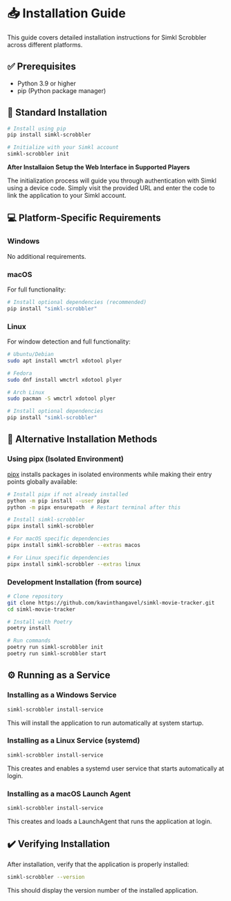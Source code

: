 # 📥 Installation Guide

This guide covers detailed installation instructions for Simkl Scrobbler across different platforms.

## ✅ Prerequisites

- Python 3.9 or higher
- pip (Python package manager)

## 🚀 Standard Installation

```bash
# Install using pip
pip install simkl-scrobbler

# Initialize with your Simkl account
simkl-scrobbler init
```

**After Installaion Setup the Web Interface in Supported Players**

The initialization process will guide you through authentication with Simkl using a device code. Simply visit the provided URL and enter the code to link the application to your Simkl account.

## 💻 Platform-Specific Requirements

### Windows
No additional requirements.

### macOS
For full functionality:
```bash
# Install optional dependencies (recommended)
pip install "simkl-scrobbler"
```

### Linux
For window detection and full functionality:
```bash
# Ubuntu/Debian
sudo apt install wmctrl xdotool plyer

# Fedora
sudo dnf install wmctrl xdotool plyer

# Arch Linux
sudo pacman -S wmctrl xdotool plyer

# Install optional dependencies
pip install "simkl-scrobbler"
```

## 🔄 Alternative Installation Methods

### Using pipx (Isolated Environment)

[pipx](https://pypa.github.io/pipx/) installs packages in isolated environments while making their entry points globally available:

```bash
# Install pipx if not already installed
python -m pip install --user pipx
python -m pipx ensurepath  # Restart terminal after this

# Install simkl-scrobbler
pipx install simkl-scrobbler

# For macOS specific dependencies
pipx install simkl-scrobbler --extras macos

# For Linux specific dependencies
pipx install simkl-scrobbler --extras linux
```

### Development Installation (from source)

```bash
# Clone repository
git clone https://github.com/kavinthangavel/simkl-movie-tracker.git
cd simkl-movie-tracker

# Install with Poetry
poetry install

# Run commands
poetry run simkl-scrobbler init
poetry run simkl-scrobbler start
```

## ⚙️ Running as a Service

### Installing as a Windows Service

```bash
simkl-scrobbler install-service
```

This will install the application to run automatically at system startup.

### Installing as a Linux Service (systemd)

```bash
simkl-scrobbler install-service
```

This creates and enables a systemd user service that starts automatically at login.

### Installing as a macOS Launch Agent

```bash
simkl-scrobbler install-service
```

This creates and loads a LaunchAgent that runs the application at login.

## ✔️ Verifying Installation

After installation, verify that the application is properly installed:

```bash
simkl-scrobbler --version
```

This should display the version number of the installed application.
